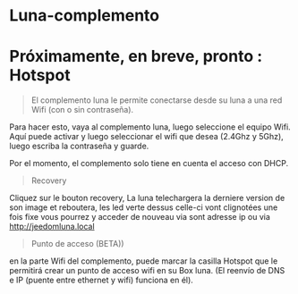 # Luna-complemento

# Próximamente, en breve, pronto : Hotspot

> El complemento luna le permite conectarse desde su luna a una red Wifi (con o sin contraseña).

Para hacer esto, vaya al complemento luna, luego seleccione el equipo Wifi.
Aquí puede activar y luego seleccionar el wifi que desea (2.4Ghz y 5Ghz), luego escriba la contraseña y guarde.

Por el momento, el complemento solo tiene en cuenta el acceso con DHCP.

> Recovery

Cliquez sur le bouton recovery, La luna telechargera la derniere version de son image et reboutera, les led verte dessus celle-ci vont clignotées une fois fixe vous pourrez y acceder de nouveau via sont adresse ip ou via http://jeedomluna.local

> Punto de acceso (BETA))

en la parte Wifi del complemento, puede marcar la casilla Hotspot que le permitirá crear un punto de acceso wifi en su Box luna. (El reenvío de DNS e IP (puente entre ethernet y wifi) funciona en él).
